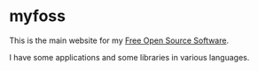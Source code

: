 # myfoss

This is the main website for my [Free Open Source Software](https://mark-summerfield.github.io/myfoss/).

I have some applications and some libraries in various languages.
